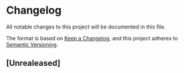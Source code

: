 <!--
===========================================================================================
  $$$$$$\  $$\   $$\  $$$$$$\  $$\   $$\  $$$$$$\  $$$$$$$$\ $$\       $$$$$$\   $$$$$$\  
 $$  __$$\ $$ |  $$ |$$  __$$\ $$$\  $$ |$$  __$$\ $$  _____|$$ |     $$  __$$\ $$  __$$\ 
 $$ /  \__|$$ |  $$ |$$ /  $$ |$$$$\ $$ |$$ /  \__|$$ |      $$ |     $$ /  $$ |$$ /  \__|
 $$ |      $$$$$$$$ |$$$$$$$$ |$$ $$\$$ |$$ |$$$$\ $$$$$\    $$ |     $$ |  $$ |$$ |$$$$\ 
 $$ |      $$  __$$ |$$  __$$ |$$ \$$$$ |$$ |\_$$ |$$  __|   $$ |     $$ |  $$ |$$ |\_$$ |
 $$ |  $$\ $$ |  $$ |$$ |  $$ |$$ |\$$$ |$$ |  $$ |$$ |      $$ |     $$ |  $$ |$$ |  $$ |
 \$$$$$$  |$$ |  $$ |$$ |  $$ |$$ | \$$ |\$$$$$$  |$$$$$$$$\ $$$$$$$$\ $$$$$$  |\$$$$$$  |
  \______/ \__|  \__|\__|  \__|\__|  \__| \______/ \________|\________|\______/  \______/ 
===========================================================================================
                                           Changelog
 Author: Fabio Craig Wimmer Florey                                          Version: 0.0.1
===========================================================================================
                                          ~ NOTICE ~

          Project, Copyright © 2022, Fabio Craig Wimmer Florey - All Rights Reserved.

             Unless required by applicable law or agreed to in writing, software      
              distributed under the License is distributed on an "AS IS" BASIS,       
           WITHOUT WARRANTIES OR CONDITIONS OF ANY KIND, either express or implied.   

               See the License for the specific language governing permissions        
                             and limitations under the License.

 License: MIT-0                                          Terms and Conditions: ./LICENSE.md
============================================================================================
-->

# Changelog
All notable changes to this project will be documented in this file.

The format is based on [Keep a Changelog][Keep a Changelog], 
and this project adheres to [Semantic Versioning][Semantic Versioning].

## [Unrealeased]

<!--
## [0.0.0] - YYYY-MM-DD

### Added
- **Feature** : description of the new feature.

### Changed
- **Change** : description of the change in the existing functionality.

### Deprecated
- **Feature** : description of the deprecated feature and why it's considered deprecated and it's going to be removed.

### Removed
- **Feature** : description of the feature removed and why it was removed.

### Fixed 
- **Bug** : description of the bug fixed and how it was fixed.

### Security
- **Vulnerability** : description of the vulnerability.
-->

<!------------------------------------  Hyperlinks ----------------------------------------->
[Keep a Changelog]: https://keepachangelog.com/en/1.0.0/
[Semantic Versioning]: https://semver.org/spec/v2.0.0.html
